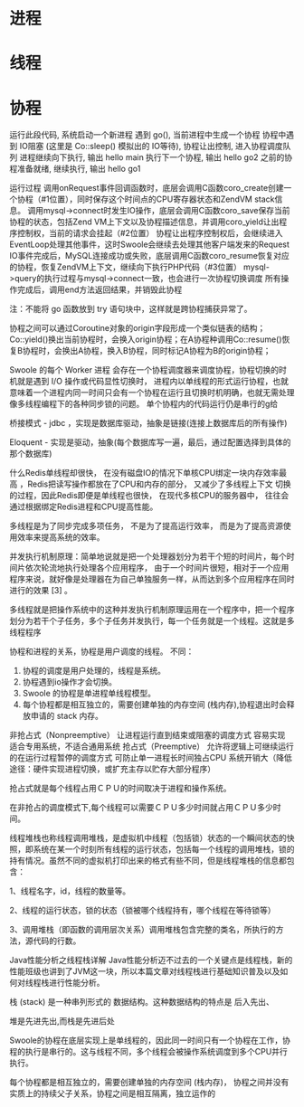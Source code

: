 # 进程

# 线程

# 协程
运行此段代码, 系统启动一个新进程
遇到 go(), 当前进程中生成一个协程
协程中遇到 IO阻塞 (这里是 Co::sleep() 模拟出的 IO等待), 协程让出控制, 进入协程调度队列
进程继续向下执行, 输出 hello main
执行下一个协程, 输出 hello go2
之前的协程准备就绪, 继续执行, 输出 hello go1




运行过程
调用onRequest事件回调函数时，底层会调用C函数coro_create创建一个协程（#1位置），同时保存这个时间点的CPU寄存器状态和ZendVM stack信息。
调用mysql->connect时发生IO操作，底层会调用C函数coro_save保存当前协程的状态，包括Zend VM上下文以及协程描述信息，并调用coro_yield让出程序控制权，当前的请求会挂起（#2位置）
协程让出程序控制权后，会继续进入EventLoop处理其他事件，这时Swoole会继续去处理其他客户端发来的Request
IO事件完成后，MySQL连接成功或失败，底层调用C函数coro_resume恢复对应的协程，恢复ZendVM上下文，继续向下执行PHP代码（#3位置）
mysql->query的执行过程与mysql->connect一致，也会进行一次协程切换调度
所有操作完成后，调用end方法返回结果，并销毁此协程




注：不能将 go 函数放到 try 语句块中，这样就是跨协程捕获异常了。


协程之间可以通过Coroutine对象的origin字段形成一个类似链表的结构；Co::yield()换出当前协程时，会换入origin协程；在A协程种调用Co::resume()恢复B协程时，会换出A协程，换入B协程，同时标记A协程为B的origin协程；




Swoole 的每个 Worker 进程 会存在一个协程调度器来调度协程，协程切换的时机就是遇到 I/O 操作或代码显性切换时，
进程内以单线程的形式运行协程，也就意味着一个进程内同一时间只会有一个协程在运行且切换时机明确，也就无需处理像多线程编程下的各种同步锁的问题。
单个协程内的代码运行仍是串行的g给


桥接模式 - 
jdbc ，实现是数据库驱动，抽象是链接(连接上数据库后的所有操作)

Eloquent - 实现是驱动，抽象(每个数据库写一遍，最后，通过配置选择到具体的那个数据库)





什么Redis单线程却很快，
在没有磁盘IO的情况下单核CPU绑定一块内存效率最高
，Redis把读写操作都放在了CPU和内存的部分，
又减少了多线程上下文 切换的过程，因此Redis即便是单线程也很快，
在现代多核CPU的服务器中，
往往会通过根据绑定Redis进程和CPU提高性能。



多线程是为了同步完成多项任务，
不是为了提高运行效率，
而是为了提高资源使用效率来提高系统的效率。


并发执行机制原理：简单地说就是把一个处理器划分为若干个短的时间片，每个时间片依次轮流地执行处理各个应用程序，
由于一个时间片很短，相对于一个应用程序来说，就好像是处理器在为自己单独服务一样，从而达到多个应用程序在同时进行的效果 [3]  。

多线程就是把操作系统中的这种并发执行机制原理运用在一个程序中，把一个程序划分为若干个子任务，多个子任务并发执行，每一个任务就是一个线程。这就是多线程程序




协程和进程的关系，协程是用户调度的线程。
不同：
1. 协程的调度是用户处理的，线程是系统。
2. 协程遇到io操作才会切换。
3.  Swoole 的协程是单进程单线程模型。
4. 每个协程都是相互独立的，需要创建单独的内存空间 (栈内存),协程退出时会释放申请的 stack 内存。



非抢占式（Nonpreemptive）
让进程运行直到结束或阻塞的调度方式
容易实现
适合专用系统，不适合通用系统
抢占式（Preemptive）
允许将逻辑上可继续运行的在运行过程暂停的调度方式
可防止单一进程长时间独占CPU
系统开销大（降低途径：硬件实现进程切换，或扩充主存以贮存大部分程序）


抢占式就是每个线程占用ＣＰＵ的时间取决于进程和操作系统。


在非抢占的调度模式下,每个线程可以需要ＣＰＵ多少时间就占用ＣＰＵ多少时间。


线程堆栈也称线程调用堆栈，是虚拟机中线程（包括锁）状态的一个瞬间状态的快照，即系统在某一个时刻所有线程的运行状态，包括每一个线程的调用堆栈，锁的持有情况。虽然不同的虚拟机打印出来的格式有些不同，但是线程堆栈的信息都包含：

1、线程名字，id，线程的数量等。

2、线程的运行状态，锁的状态（锁被哪个线程持有，哪个线程在等待锁等）

3、调用堆栈（即函数的调用层次关系）调用堆栈包含完整的类名，所执行的方法，源代码的行数。


Java性能分析之线程栈详解
Java性能分析迈不过去的一个关键点是线程栈，新的性能班级也讲到了JVM这一块，所以本篇文章对线程栈进行基础知识普及以及如何对线程栈进行性能分析。


栈 (stack) 是一种串列形式的 数据结构。这种数据结构的特点是 后入先出、


堆是先进先出,而栈是先进后处




Swoole的协程在底层实现上是单线程的，因此同一时间只有一个协程在工作，协程的执行是串行的。这与线程不同，多个线程会被操作系统调度到多个CPU并行执行。



每个协程都是相互独立的，需要创建单独的内存空间 (栈内存)，
协程之间并没有实质上的持续父子关系，协程之间是相互隔离，独立运作的